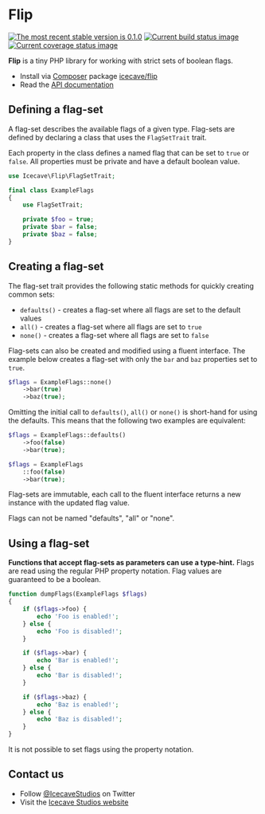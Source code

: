 # Flip

[![The most recent stable version is 0.1.0][version-image]][semantic versioning]
[![Current build status image][build-image]][current build status]
[![Current coverage status image][coverage-image]][current coverage status]

[build-image]: http://img.shields.io/travis/IcecaveStudios/flip/develop.svg?style=flat-square "Current build status for the develop branch"
[current build status]: https://travis-ci.org/IcecaveStudios/flip
[coverage-image]: https://img.shields.io/codecov/c/github/IcecaveStudios/flip/develop.svg?style=flat-square "Current test coverage for the develop branch"
[current coverage status]: https://coveralls.io/r/IcecaveStudios/flip
[semantic versioning]: http://semver.org/
[version-image]: http://img.shields.io/:semver-0.1.0-yellow.svg?style=flat-square "This project uses semantic versioning"

**Flip** is a tiny PHP library for working with strict sets of boolean flags.

- Install via [Composer] package [icecave/flip]
- Read the [API documentation]

[api documentation]: http://icecavestudios.github.io/flip/artifacts/documentation/api/
[composer]: http://getcomposer.org/
[icecave/flip]: https://packagist.org/packages/icecave/flip

## Defining a flag-set

A flag-set describes the available flags of a given type. Flag-sets are defined
by declaring a class that uses the `FlagSetTrait` trait.

Each property in the class defines a named flag that can be set to `true` or
`false`. All properties must be private and have a default boolean value.

```php
use Icecave\Flip\FlagSetTrait;

final class ExampleFlags
{
    use FlagSetTrait;

    private $foo = true;
    private $bar = false;
    private $baz = false;
}
```

## Creating a flag-set

The flag-set trait provides the following static methods for quickly creating
common sets:

* `defaults()` - creates a flag-set where all flags are set to the default values
* `all()` - creates a flag-set where all flags are set to `true`
* `none()` - creates a flag-set where all flags are set to `false`

Flag-sets can also be created and modified using a fluent interface. The example
below creates a flag-set with only the `bar` and `baz` properties set to `true`.

```php
$flags = ExampleFlags::none()
    ->bar(true)
    ->baz(true);
```

Omitting the initial call to `defaults()`, `all()` or `none()` is short-hand
for using the defaults. This means that the following two examples are equivalent:

```php
$flags = ExampleFlags::defaults()
    ->foo(false)
    ->bar(true);
```

```php
$flags = ExampleFlags
    ::foo(false)
    ->bar(true);
```

Flag-sets are immutable, each call to the fluent interface returns a new
instance with the updated flag value.

Flags can not be named "defaults", "all" or "none".

## Using a flag-set

**Functions that accept flag-sets as parameters can use a type-hint.** Flags are
read using the regular PHP property notation. Flag values are guaranteed to be a
boolean.

```php
function dumpFlags(ExampleFlags $flags)
{
    if ($flags->foo) {
        echo 'Foo is enabled!';
    } else {
        echo 'Foo is disabled!';
    }

    if ($flags->bar) {
        echo 'Bar is enabled!';
    } else {
        echo 'Bar is disabled!';
    }

    if ($flags->baz) {
        echo 'Baz is enabled!';
    } else {
        echo 'Baz is disabled!';
    }
}
```

It is not possible to set flags using the property notation.

## Contact us

- Follow [@IcecaveStudios] on Twitter
- Visit the [Icecave Studios website]

[@icecavestudios]: https://twitter.com/IcecaveStudios
[icecave studios website]: http://icecave.com.au/
